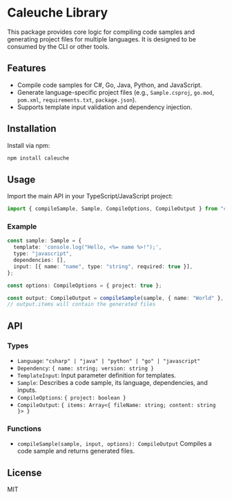 # Caleuche Library

This package provides core logic for compiling code samples and generating project files for multiple languages. It is designed to be consumed by the CLI or other tools.

## Features

- Compile code samples for C#, Go, Java, Python, and JavaScript.
- Generate language-specific project files (e.g., `Sample.csproj`, `go.mod`, `pom.xml`, `requirements.txt`, `package.json`).
- Supports template input validation and dependency injection.

## Installation

Install via npm:

```sh
npm install caleuche
```

## Usage

Import the main API in your TypeScript/JavaScript project:

```ts
import { compileSample, Sample, CompileOptions, CompileOutput } from "caleuche";
```

### Example

```ts
const sample: Sample = {
  template: 'console.log("Hello, <%= name %>!");',
  type: "javascript",
  dependencies: [],
  input: [{ name: "name", type: "string", required: true }],
};

const options: CompileOptions = { project: true };

const output: CompileOutput = compileSample(sample, { name: "World" }, options);
// output.items will contain the generated files
```

## API

### Types

- `Language`: `"csharp" | "java" | "python" | "go" | "javascript"`
- `Dependency`: `{ name: string; version: string }`
- `TemplateInput`: Input parameter definition for templates.
- `Sample`: Describes a code sample, its language, dependencies, and inputs.
- `CompileOptions`: `{ project: boolean }`
- `CompileOutput`: `{ items: Array<{ fileName: string; content: string }> }`

### Functions

- `compileSample(sample, input, options): CompileOutput`
  Compiles a code sample and returns generated files.

## License

MIT
